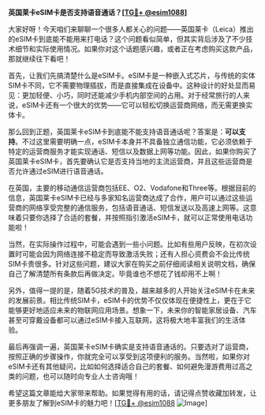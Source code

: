 **英国莱卡eSIM卡是否支持语音通话？[[TG💪+ @esim1088](https://t.me/s/esim1088)]**

大家好呀！今天咱们来聊聊一个很多人都关心的问题——英国莱卡（Leica）推出的eSIM卡到底能不能用来打电话？这个问题看似简单，但其实背后涉及了不少技术细节和实际使用情况。如果你对这个话题感兴趣，或者正在考虑购买这款产品，那就继续往下看吧！

首先，让我们先搞清楚什么是eSIM卡。eSIM卡是一种嵌入式芯片，与传统的实体SIM卡不同，它不需要物理插拔，而是直接集成在设备中。这种设计的好处显而易见：更加轻便、小巧，同时还能减少手机内部空间的占用。对于经常旅行的人来说，eSIM卡还有一个很大的优势——它可以轻松切换运营商网络，而无需更换实体卡。

那么回到正题，英国莱卡eSIM卡到底能不能支持语音通话呢？答案是：**可以支持**。不过这里需要明确一点，eSIM卡本身并不具备独立通信功能，它必须依赖于特定的运营商服务才能实现通话、短信以及数据上网等功能。因此，如果你购买了英国莱卡eSIM卡，首先要确认它是否支持当地的主流运营商，并且这些运营商是否允许通过eSIM进行语音通话。

在英国，主要的移动通信运营商包括EE、O2、Vodafone和Three等。根据目前的信息，英国莱卡eSIM卡已经与多家知名运营商达成了合作，用户可以通过这些运营商的网络享受完整的通信服务，包括语音通话、短信发送以及高速上网等。这意味着只要你选择了合适的套餐，并按照指引激活eSIM卡，就可以正常使用电话功能啦！

当然，在实际操作过程中，可能会遇到一些小问题。比如有些用户反映，在初次设置时可能会因为网络连接不稳定而导致激活失败；还有人担心资费会不会比传统SIM卡贵很多。针对这些问题，建议大家在购买之前仔细阅读相关说明文档，确保自己了解清楚所有条款后再做决定。毕竟谁也不想花了钱却用不上啊！

另外，值得一提的是，随着5G技术的普及，越来越多的人开始关注eSIM卡在未来的发展前景。相比传统SIM卡，eSIM卡的优势不仅仅体现在便捷性上，更在于它能够更好地适应未来的物联网应用场景。想象一下，未来你的智能家居设备、汽车甚至可穿戴设备都可以通过eSIM卡接入互联网，这将极大地丰富我们的生活体验。

最后再强调一遍，英国莱卡eSIM卡确实是支持语音通话的。只要选对了运营商，按照正确的步骤操作，你就完全可以享受到这项便利的服务。当然啦，如果你对eSIM卡还有其他疑问，比如如何选择适合自己的套餐、如何避免漫游费用过高之类的问题，也可以随时向专业人士咨询哦！

希望这篇文章能给大家带来帮助。如果觉得有用的话，请记得点赞收藏加转发，让更多朋友了解到eSIM卡的魅力吧！[[TG💪+ @esim1088](https://t.me/s/esim1088) ![Image](https://i.postimg.cc/4NQfJmqS/Snipaste-2025-05-13-00-14-12.png)]
